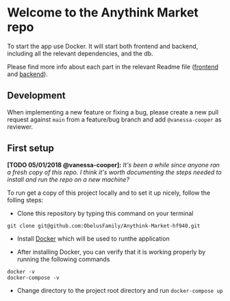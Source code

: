 # Welcome to the Anythink Market repo

To start the app use Docker. It will start both frontend and backend, including all the relevant dependencies, and the db.

Please find more info about each part in the relevant Readme file ([frontend](frontend/readme.md) and [backend](backend/README.md)).

## Development

When implementing a new feature or fixing a bug, please create a new pull request against `main` from a feature/bug branch and add `@vanessa-cooper` as reviewer.

## First setup

**[TODO 05/01/2018 @vanessa-cooper]:** _It's been a while since anyone ran a fresh copy of this repo. I think it's worth documenting the steps needed to install and run the repo on a new machine?_

To run get a copy of this project locally and to set it up nicely, follow the folling steps:

- Clone this repository by typing this command on your terminal

`git clone git@github.com:ObelusFamily/Anythink-Market-hf940.git`

- Install [Docker](https://docs.docker.com/get-docker/) which will be used to runthe application

- After installing Docker, you can verify that it is working properly by running the following commands

```
docker -v
docker-compose -v
```

- Change directory to the project root directory and run `docker-compose up`

